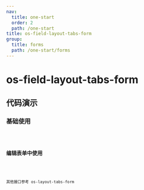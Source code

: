 ```yaml
---
nav:
  title: one-start
  order: 2
  path: /one-start
title: os-field-layout-tabs-form
group:
  title: forms
  path: /one-start/forms
---
```


# os-field-layout-tabs-form

## 代码演示

### 基础使用

<code src="../demos/field-layout-tabs-form/simple.tsx" />

### 编辑表单中使用

<code src="../demos/field-layout-tabs-form/in-form.tsx" />

其他接口参考 os-layout-tabs-form
